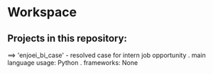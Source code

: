 # Workspace

## Projects in this repository:

==> 'enjoei_bi_case' - resolved case for intern job opportunity
	. main language usage: Python
	. frameworks: None
